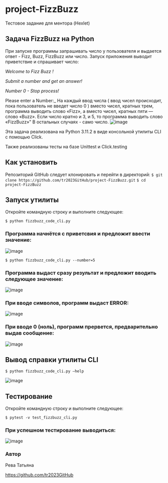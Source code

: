 # project-FizzBuzz
Тестовое задание для ментора (Hexlet)

## __Задача FizzBuzz на Python__
При запуске программы запрашивать число у пользователя
и выдается ответ - Fizz, Buzz, FizzBuzz или число.
Запуск приложения выводит приветствие и спрашивает число:

_Welcome to Fizz Buzz !_

_Submit a number and get an answer!_

_Number 0 - Stop process!_

Please enter a Number:_
На каждый ввод числа ( ввод чисел происходит, пока пользователь не введет число 0 ) вместо чисел, кратных трем, программа выводить слово «Fizz»,
а вместо чисел, кратных пяти — слово «Buzz».
Если число кратно и 3, и 5, то программа выводить слово «FizzBuzz»"
В остальных случаях - само число.
![image](https://github.com/tr2023GitHub/project-FizzBuzz/assets/130790937/68a32b86-e80f-490b-b876-1e01ae648b2d)

Эта задача реализована на Python 3.11.2 в виде консольной утилиты CLI с помощью Click.

Также реализованы тесты на базе Unittest и Click.testing
## __Как установить__
Репозиторий GitHub следует клонировать и перейти в директорий:
`$ git clone https://github.com/tr2023GitHub/project-FizzBuzz.git`
`$ cd project-FizzBuzz`

## __Запуск утилиты__
Откройте командную строку и выполните следующее:

`$ python fizzbuzz_code_cli.py`

### Программа начнётся с приветсвия и предложит ввести значение: ###
![image](https://github.com/tr2023GitHub/project-FizzBuzz/assets/130790937/0157a30d-0e49-43f9-9713-6a6540700e94)


`$ python fizzbuzz_code_cli.py --number=5`

### Программа выдаст сразу результат и предложит вводить следующее значение: ###
![image](https://github.com/tr2023GitHub/project-FizzBuzz/assets/130790937/40ca1f49-06b9-495f-9d1a-c84eb4d4a07f)

### При вводе символов, программ выдаст ERROR: ###
![image](https://github.com/tr2023GitHub/project-FizzBuzz/assets/130790937/d4c42845-9a8c-4a8d-8283-c56bc34b5c9b)

### При вводе 0 (ноль), программ прервется, предварительно выдав сообщение: ###
![image](https://github.com/tr2023GitHub/project-FizzBuzz/assets/130790937/51219a77-6e06-49e9-bde1-506741ef0195)

## __Вывод справки утилиты CLI__
`$ python fizzbuzz_code_cli.py –help`

![image](https://github.com/tr2023GitHub/project-FizzBuzz/assets/130790937/6431c179-19fd-4b03-8634-48f0f09e4a5c)

## __Тестирование__
Откройте командную строку и выполните следующее:

`$ pytest -v test_fizzbuzz_cli.py` 

### При успешном тестирование выводиться: ###
![image](https://github.com/tr2023GitHub/project-FizzBuzz/assets/130790937/8e7ce829-c9fd-4546-b139-0fcfee50510c)

### Автор ###
Рева Татьяна

https://github.com/tr2023GitHub











 

 
